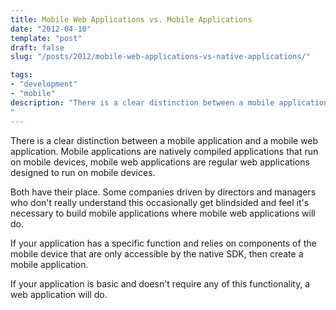 ```yaml
---
title: Mobile Web Applications vs. Mobile Applications
date: "2012-04-10"
template: "post"
draft: false
slug: "/posts/2012/mobile-web-applications-vs-native-applications/"

tags:
- "development"
- "mobile"
description: "There is a clear distinction between a mobile application and a mobile web application. Mobile applications are natively compiled applications that run on mobile devices, mobile web applications are regular web applications designed to run on mobile devices."
---
```

There is a clear distinction between a mobile application and a mobile web application. Mobile applications are natively compiled applications that run on mobile devices, mobile web applications are regular web applications designed to run on mobile devices.

Both have their place. Some companies driven by directors and managers who don't really understand this occasionally get blindsided and feel it's necessary to build mobile applications where mobile web applications will do.

If your application has a specific function and relies on components of the mobile device that are only accessible by the native SDK, then create a mobile application.

If your application is basic and doesn't require any of this functionality, a web application will do.